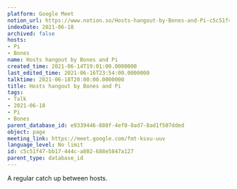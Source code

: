 ```yaml
---
platform: Google Meet
notion_url: https://www.notion.so/Hosts-hangout-by-Bones-and-Pi-c5c51f47bb17444ca802688e5847a127
indexDate: 2021-06-18
archived: false
hosts:
- Pi
- Bones
name: Hosts hangout by Bones and Pi
created_time: 2021-06-14T19:01:00.0000000
last_edited_time: 2021-06-16T23:54:00.0000000
talktime: 2021-06-18T20:00:00.0000000
title: Hosts hangout by Bones and Pi
tags:
- Talk
- 2021-06-18
- Pi
- Bones
parent_database_id: e9339446-880f-4ef0-8ad7-8ad1f507dded
object: page
meeting_link: https://meet.google.com/fmt-ksxu-uuv
language_level: No limit
id: c5c51f47-bb17-444c-a802-688e5847a127
parent_type: database_id
---
```


A regular catch up between hosts.


